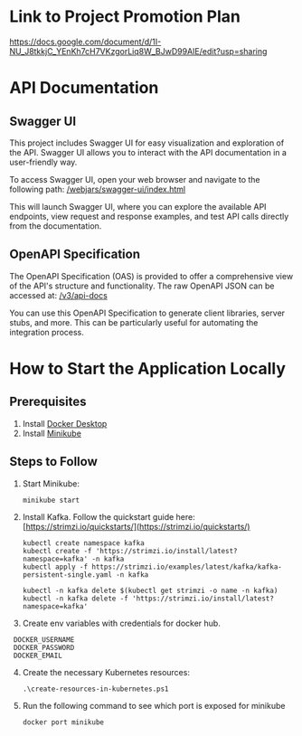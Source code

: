 # Link to Project Promotion Plan
https://docs.google.com/document/d/1I-NU_J8tkkjC_YEnKh7cH7VKzgorLiq8W_BJwD99AIE/edit?usp=sharing

# API Documentation

## Swagger UI

This project includes Swagger UI for easy visualization and exploration of the API. Swagger UI allows you to interact with the API documentation in a user-friendly way.

To access Swagger UI, open your web browser and navigate to the following path:
[/webjars/swagger-ui/index.html](/webjars/swagger-ui/index.html)



This will launch Swagger UI, where you can explore the available API endpoints, view request and response examples, and test API calls directly from the documentation.

## OpenAPI Specification

The OpenAPI Specification (OAS) is provided to offer a comprehensive view of the API's structure and functionality. The raw OpenAPI JSON can be accessed at:
[/v3/api-docs](/v3/api-docs)

You can use this OpenAPI Specification to generate client libraries, server stubs, and more. This can be particularly useful for automating the integration process.


# How to Start the Application Locally

## Prerequisites

1. Install [Docker Desktop](https://www.docker.com/products/docker-desktop)
2. Install [Minikube](https://minikube.sigs.k8s.io/docs/start/)

## Steps to Follow

1. Start Minikube:

    ```
    minikube start
    ```

2. Install Kafka. Follow the quickstart guide here: [https://strimzi.io/quickstarts/](https://strimzi.io/quickstarts/)
   ```
   kubectl create namespace kafka
   kubectl create -f 'https://strimzi.io/install/latest?namespace=kafka' -n kafka
   kubectl apply -f https://strimzi.io/examples/latest/kafka/kafka-persistent-single.yaml -n kafka 
   
   kubectl -n kafka delete $(kubectl get strimzi -o name -n kafka)
   kubectl -n kafka delete -f 'https://strimzi.io/install/latest?namespace=kafka'
   ```


3. Create env variables with credentials for docker hub. 
  ``` 
   DOCKER_USERNAME
   DOCKER_PASSWORD
   DOCKER_EMAIL
  ```

4. Create the necessary Kubernetes resources:
    ```
    .\create-resources-in-kubernetes.ps1
    ```

4. Run the following command to see which port is exposed for minikube
    ```
    docker port minikube
    ```



